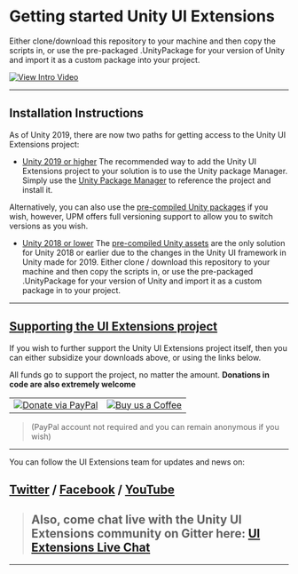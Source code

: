 # Getting started Unity UI Extensions

Either clone/download this repository to your machine and then copy the scripts in, or use the pre-packaged .UnityPackage for your version of Unity and import it as a custom package into your project.

[![View Intro Video](http://img.youtube.com/vi/njoIeE4akq0/0.jpg)](http://www.youtube.com/watch?v=njoIeE4akq0 "Unity UI Extensions intro video")

-----

## Installation Instructions

As of Unity 2019, there are now two paths for getting access to the Unity UI Extensions project:

- [Unity 2019 or higher](https://bitbucket.org/UnityUIExtensions/unity-ui-extensions/wiki/UPMInstallation)
The recommended way to add the Unity UI Extensions project to your solution is to use the Unity package Manager. Simply use the [Unity Package Manager](https://bitbucket.org/UnityUIExtensions/unity-ui-extensions/wiki/UPMInstallation) to reference the project and install it.

Alternatively, you can also use the [pre-compiled Unity packages](https://bitbucket.org/UnityUIExtensions/unity-ui-extensions/wiki/Downloads) if you wish, however, UPM offers full versioning support to allow you to switch versions as you wish.

- [Unity 2018 or lower](https://bitbucket.org/UnityUIExtensions/unity-ui-extensions/wiki/Downloads)
The [pre-compiled Unity assets](https://bitbucket.org/UnityUIExtensions/unity-ui-extensions/wiki/Downloads) are the only solution for Unity 2018 or earlier due to the changes in the Unity UI framework in Unity made for 2019.
Either clone / download this repository to your machine and then copy the scripts in, or use the pre-packaged .UnityPackage for your version of Unity and import it as a custom package in to your project.

-----

## [Supporting the UI Extensions project](https://www.paypal.com/cgi-bin/webscr?cmd=_s-xclick&hosted_button_id=89L8T9N6BR7LJ)

If you wish to further support the Unity UI Extensions project itself, then you can either subsidize your downloads above, or using the links below.

All funds go to support the project, no matter the amount. **Donations in code are also extremely welcome**

| | |
|---|---|
| [![Donate via PayPal](https://www.paypalobjects.com/webstatic/mktg/Logo/pp-logo-150px.png)](https://www.paypal.com/cgi-bin/webscr?cmd=_s-xclick&hosted_button_id=89L8T9N6BR7LJ "Donating via Paypal") | [![Buy us a Coffee](https://uploads-ssl.webflow.com/5c14e387dab576fe667689cf/5cbed8a4ae2b88347c06c923_BuyMeACoffee_blue-p-500.png)](https://ko-fi.com/uiextensions "Buy us a Coffee") |

> (PayPal account not required and you can remain anonymous if you wish)

-----

You can follow the UI Extensions team for updates and news on:

## [Twitter](https://twitter.com/search?q=%23unityuiextensions) / [Facebook](https://www.facebook.com/UnityUIExtensions/) / [YouTube](https://www.youtube.com/channel/UCG3gZOkmL-2rmZat4ufv28Q)

> ## Also, come chat live with the Unity UI Extensions community on Gitter here: [UI Extensions Live Chat](https://gitter.im/Unity-UI-Extensions/Lobby)

-----
